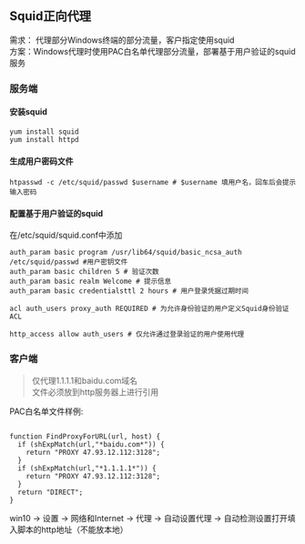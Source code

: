 ## Squid正向代理

需求： 代理部分Windows终端的部分流量，客户指定使用squid  
方案：Windows代理时使用PAC白名单代理部分流量，部署基于用户验证的squid服务  

### 服务端

#### 安装squid
```
yum install squid
yum install httpd
```

####  生成用户密码文件
```
htpasswd -c /etc/squid/passwd $username # $username 填用户名，回车后会提示输入密码
```

#### 配置基于用户验证的squid
在/etc/squid/squid.conf中添加
```
auth_param basic program /usr/lib64/squid/basic_ncsa_auth /etc/squid/passwd #用户密钥文件
auth_param basic children 5 # 验证次数
auth_param basic realm Welcome # 提示信息
auth_param basic credentialsttl 2 hours # 用户登录凭据过期时间

acl auth_users proxy_auth REQUIRED # 为允许身份验证的用户定义Squid身份验证 ACL

http_access allow auth_users # 仅允许通过登录验证的用户使用代理

```

### 客户端

> 仅代理1.1.1.1和baidu.com域名  
> 文件必须放到http服务器上进行引用
 
PAC白名单文件样例:  
```

function FindProxyForURL(url, host) {
  if (shExpMatch(url,"*baidu.com*")) {
    return "PROXY 47.93.12.112:3128";
  }
  if (shExpMatch(url,"*1.1.1.1*")) {
    return "PROXY 47.93.12.112:3128";
  }
  return "DIRECT";
}
```

win10 -> 设置 -> 网络和Internet -> 代理 -> 自动设置代理 -> 自动检测设置打开填入脚本的http地址（不能放本地）  
